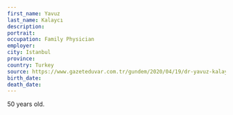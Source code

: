 ```yaml
---
first_name: Yavuz
last_name: Kalaycı
description: 
portrait: 
occupation: Family Physician
employer: 
city: Istanbul
province: 
country: Turkey
source: https://www.gazeteduvar.com.tr/gundem/2020/04/19/dr-yavuz-kalayci-koronadan-vefat-etti/
birth_date: 
death_date: 
---
```


50 years old.